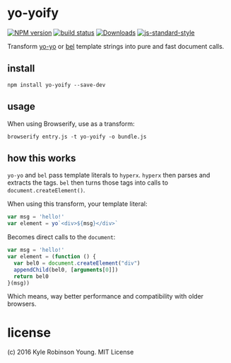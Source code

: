 # yo-yoify

[![NPM version][npm-image]][npm-url]
[![build status][travis-image]][travis-url]
[![Downloads][downloads-image]][downloads-url]
[![js-standard-style][standard-image]][standard-url]

Transform [yo-yo][yo-yo-url] or [bel][bel-url] template strings into pure and
fast document calls.

## install

```shell
npm install yo-yoify --save-dev
```

## usage

When using Browserify, use as a transform:

```shell
browserify entry.js -t yo-yoify -o bundle.js
```

## how this works

`yo-yo` and `bel` pass template literals to `hyperx`. `hyperx` then parses and
extracts the tags. `bel` then turns those tags into calls to
`document.createElement()`.

When using this transform, your template literal:

```js
var msg = 'hello!'
var element = yo`<div>${msg}</div>`
```

Becomes direct calls to the `document`:

```js
var msg = 'hello!'
var element = (function () {
  var bel0 = document.createElement("div")
  appendChild(bel0, [arguments[0]])
  return bel0
}(msg))
```

Which means, way better performance and compatibility with older browsers.

# license
(c) 2016 Kyle Robinson Young. MIT License

[yo-yo-url]: https://github.com/maxogden/yo-yo
[bel-url]: https://github.com/shama/bel
[npm-image]: https://img.shields.io/npm/v/yo-yoify.svg?style=flat-square
[npm-url]: https://npmjs.org/package/yo-yoify
[travis-image]: https://img.shields.io/travis/shama/yo-yoify/master.svg?style=flat-square
[travis-url]: https://travis-ci.org/shama/yo-yoify
[downloads-image]: http://img.shields.io/npm/dm/vel.svg?style=flat-square
[downloads-url]: https://npmjs.org/package/yo-yoify
[standard-image]: https://img.shields.io/badge/code%20style-standard-brightgreen.svg?style=flat-square
[standard-url]: https://github.com/feross/standard
